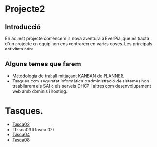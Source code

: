 # Projecte2

## Introducció
En aquest projecte comencem la nova aventura a EverPia, que es tracta d'un projecte en equip hon ens centrarem en varies coses. Les principals activitats són:
## Alguns temes que farem
- Metodologia de traball mitjaçant KANBAN de PLANNER.
- Tasques com seguretat informàtica o administració de sistemes hon treabllarem els SAI o els serveis DHCP i altres com desenvolupament web amb dominis i hosting.

# Tasques.
- [Tasca02](Tasca02)
- [Tasca03](Tasca 03)
- [Tasca04](Tasca04)
- [Tasca08](Tasca08)

